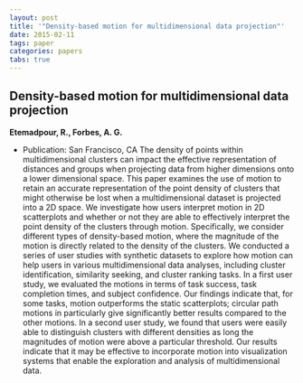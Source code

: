 ```yaml
---
layout: post
title: '"Density-based motion for multidimensional data projection"'
date: 2015-02-11
tags: paper
categories: papers
tabs: true
---
```


## Density-based motion for multidimensional data projection
**Etemadpour, R., Forbes, A. G.**
- Publication: San Francisco, CA
The density of points within multidimensional clusters can impact the effective representation of distances and groups when projecting data from higher dimensions onto a lower dimensional space. This paper examines the use of motion to retain an accurate representation of the point density of clusters that might otherwise be lost when a multidimensional dataset is projected into a 2D space. We investigate how users interpret motion in 2D scatterplots and whether or not they are able to effectively interpret the point density of the clusters through motion. Specifically, we consider different types of density-based motion, where the magnitude of the motion is directly related to the density of the clusters. We conducted a series of user studies with synthetic datasets to explore how motion can help users in various multidimensional data analyses, including cluster identification, similarity seeking, and cluster ranking tasks. In a first user study, we evaluated the motions in terms of task success, task completion times, and subject confidence. Our findings indicate that, for some tasks, motion outperforms the static scatterplots; circular path motions in particularly give significantly better results compared to the other motions. In a second user study, we found that users were easily able to distinguish clusters with different densities as long the magnitudes of motion were above a particular threshold. Our results indicate that it may be effective to incorporate motion into visualization systems that enable the exploration and analysis of multidimensional data.